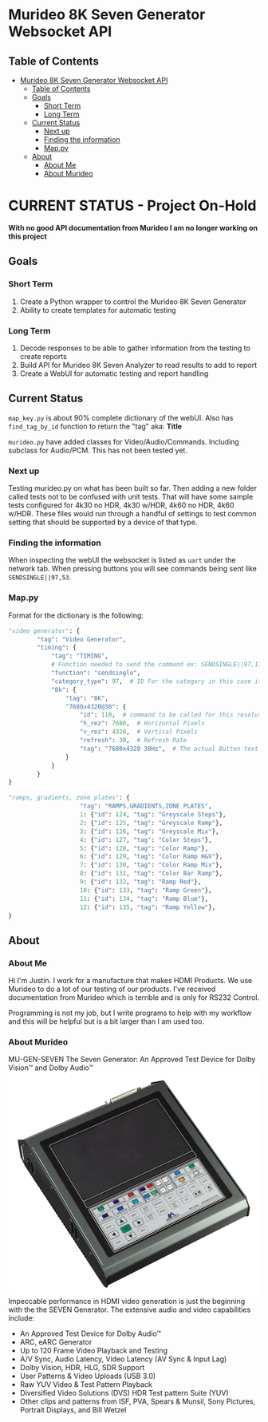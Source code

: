 # Murideo 8K Seven Generator Websocket API

## Table of Contents

- [Murideo 8K Seven Generator Websocket API](#murideo-8k-seven-generator-websocket-api)
  - [Table of Contents](#table-of-contents)
  - [Goals](#goals)
    - [Short Term](#short-term)
    - [Long Term](#long-term)
  - [Current Status](#current-status)
    - [Next up](#next-up)
    - [Finding the information](#finding-the-information)
    - [Map.py](#mappy)
  - [About](#about)
    - [About Me](#about-me)
    - [About Murideo](#about-murideo)

# CURRENT STATUS - Project On-Hold

**With no good API documentation from Murideo I am no longer working on this project**

## Goals

### Short Term

1. Create a Python wrapper to control the Murideo 8K Seven Generator
2. Ability to create templates for automatic testing

### Long Term

1. Decode responses to be able to gather information from the testing to create reports
2. Build API for Murideo 8K Seven Analyzer to read results to add to report
3. Create a WebUI for automatic testing and report handling

## Current Status

`map_key.py` is about 90% complete dictionary of the webUI. Also has `find_tag_by_id` function to return the "tag" aka: **Title**

`murideo.py` have added classes for Video/Audio/Commands. Including subclass for Audio/PCM. This has not been tested yet.

### Next up

Testing murideo.py on what has been built so far. Then adding a new folder called tests not to be confused with unit tests. That will have some sample tests configured for 4k30 no HDR, 4k30 w/HDR, 4k60 no HDR, 4k60 w/HDR. These files would run through a handful of settings to test common setting that should be supported by a device of that type.

### Finding the information

When inspecting the webUI the websocket is listed as `uart` under the network tab. When pressing buttons you will see commands being sent like `SENDSINGLE||97,53`.

### Map.py

Format for the dictionary is the following:

```python
"video generator": {
        "tag": "Video Generator",
        "timing": {
            "tag": "TIMING",
            # Function needed to send the command ex: SENDSINGLE||97,110
            "function": "sendsingle",
            "category_type": 97,  # ID For the category in this case it's 97=Timing
            "8k": {
                "tag": "8K",
                "7680x4320@30": {
                    "id": 110,  # command to be called for this resolution
                    "h_rez": 7680,  # Horizontal Pixels
                    "v_rez": 4320,  # Vertical Pixels
                    "refresh": 30,  # Refresh Rate
                    "tag": "7680x4320 30Hz",  # The actual Button text
                }
            }
        }
}
```

```python
"ramps, gradients, zone plates": {
                    "tag": "RAMPS,GRADIENTS,ZONE PLATES",
                    1: {"id": 124, "tag": "Greyscale Steps"},
                    2: {"id": 125, "tag": "Greyscale Ramp"},
                    3: {"id": 126, "tag": "Greyscale Mix"},
                    4: {"id": 127, "tag": "Color Steps"},
                    5: {"id": 128, "tag": "Color Ramp"},
                    6: {"id": 129, "tag": "Color Ramp H&V"},
                    7: {"id": 130, "tag": "Color Ramp Mix"},
                    8: {"id": 131, "tag": "Color Bar Ramp"},
                    9: {"id": 132, "tag": "Ramp Red"},
                    10: {"id": 133, "tag": "Ramp Green"},
                    11: {"id": 134, "tag": "Ramp Blue"},
                    12: {"id": 135, "tag": "Ramp Yellow"},
}
```

## About

### About Me

Hi I'm Justin. I work for a manufacture that makes HDMI Products. We use Murideo to do a lot of our testing of our products. I've received documentation from Murideo which is terrible and is only for RS232 Control.

Programming is not my job, but I write programs to help with my workflow and this will be helpful but is a bit larger than I am used too.

### About Murideo

MU-GEN-SEVEN
The Seven Generator: An Approved Test Device for Dolby Vision™ and Dolby Audio™​
![Alt text](resources/images/MU-GEN-7.jpeg)
Impeccable performance in HDMI video generation is just the beginning with the the SEVEN Generator. The extensive audio and video capabilities include:

- An Approved Test Device for Dolby Audio™
- ARC, eARC Generator
- Up to 120 Frame Video Playback and Testing
- A/V Sync, Audio Latency, Video Latency (AV Sync & Input Lag)
- Dolby Vision, HDR, HLG, SDR Support
- User Patterns & Video Uploads (USB 3.0)
- Raw YUV Video & Test Pattern Playback
- Diversified Video Solutions (DVS) HDR Test pattern Suite (YUV)
- Other clips and patterns from ISF, PVA, Spears & Munsil, Sony Pictures, Portrait Displays, and Bill Wetzel
